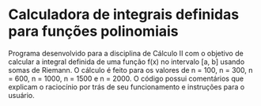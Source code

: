 # Calculadora de integrais definidas para funções polinomiais
Programa desenvolvido para a disciplina de Cálculo II com o objetivo de calcular a integral definida de uma função f(x) no intervalo [a, b] usando somas de Riemann. O cálculo é feito para os valores de n = 100, n = 300, n = 600, n = 1000, n = 1500 e n = 2000. O código possui comentários que explicam o raciocínio por trás de seu funcionamento e instruções para o usuário.
